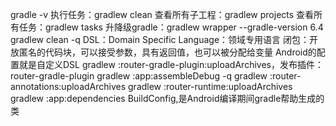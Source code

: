 gradle -v
执行任务：gradlew clean
查看所有子工程：gradlew projects
查看所有任务：gradlew tasks
升降级gradle：gradlew wrapper --gradle-version 6.4
gradlew clean -q
DSL：Domain Specific Language：领域专用语言
闭包：开放匿名的代码块，可以接受参数，具有返回值，也可以被分配给变量
Android的配置就是自定义DSL
gradlew :router-gradle-plugin:uploadArchives，发布插件：router-gradle-plugin
gradlew :app:assembleDebug -q
gradlew :router-annotations:uploadArchives
gradlew :router-runtime:uploadArchives
gradlew :app:dependencies
BuildConfig,是Android编译期间gradle帮助生成的类